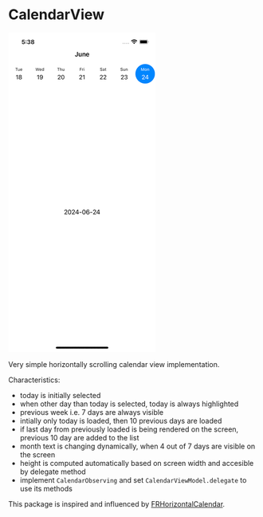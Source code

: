 # CalendarView

![CalendarView demo](CalendarViewDemo.gif)

Very simple horizontally scrolling calendar view implementation.

Characteristics:
- today is initially selected
- when other day than today is selected, today is always highlighted
- previous week i.e. 7 days are always visible 
- intially only today is loaded, then 10 previous days are loaded
- if last day from previously loaded is being rendered on the screen, previous 10 day are added to the list
- month text is changing dynamically, when 4 out of 7 days are visible on the screen
- height is computed automatically based on screen width and accesible by delegate method
- implement `CalendarObserving` and set `CalendarViewModel.delegate` to use its methods

This package is inspired and influenced by [FRHorizontalCalendar](https://github.com/emrepun/FRHorizontalCalendar/).
